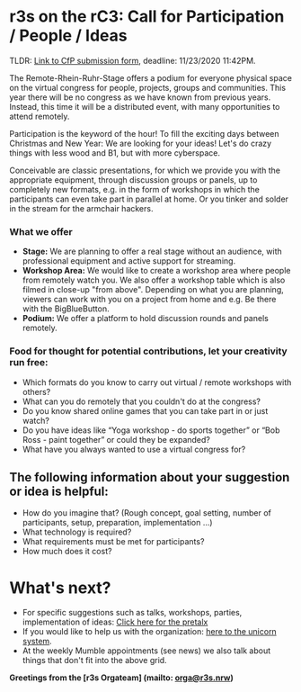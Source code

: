 # r3s on the rC3: Call for Participation / People / Ideas
TLDR: [Link to CfP submission form](https://pretalx.r3s.nrw/r3s/), deadline: 11/23/2020 11:42PM.

The Remote-Rhein-Ruhr-Stage offers a podium for everyone physical space on the virtual congress for people, projects, groups and communities.
This year there will be no congress as we have known from previous years. Instead, this time it will be a distributed event, with many opportunities to attend remotely.

Participation is the keyword of the hour!
To fill the exciting days between Christmas and New Year: We are looking for your ideas!
Let's do crazy things with less wood and B1, but with more cyberspace.

Conceivable are classic presentations, for which we provide you with the appropriate equipment, through discussion groups or panels, up to completely new formats, e.g. in the form of workshops in which the participants can even take part in parallel at home. Or you tinker and solder in the stream for the armchair hackers.

### What we offer

- **Stage:** We are planning to offer a real stage without an audience, with professional equipment and active support for streaming.
- **Workshop Area:** We would like to create a workshop area where people from remotely watch you. We also offer a workshop table which is also filmed in close-up "from above". Depending on what you are planning, viewers can work with you on a project from home and e.g. Be there with the BigBlueButton.
- **Podium:** We offer a platform to hold discussion rounds and panels remotely.

### Food for thought for potential contributions, let your creativity run free:

- Which formats do you know to carry out virtual / remote workshops with others?
- What can you do remotely that you couldn't do at the congress?
- Do you know shared online games that you can take part in or just watch?
- Do you have ideas like “Yoga workshop - do sports together” or “Bob Ross - paint together” or could they be expanded?
- What have you always wanted to use a virtual congress for?

## The following information about your suggestion or idea is helpful:

- How do you imagine that? (Rough concept, goal setting, number of participants, setup, preparation, implementation ...)
- What technology is required?
- What requirements must be met for participants?
- How much does it cost?

# What's next?

- For specific suggestions such as talks, workshops, parties, implementation of ideas: [Click here for the pretalx](https://pretalx.r3s.nrw/r3s/)
- If you would like to help us with the organization: [here to the unicorn system](https://einhorn.r3s.nrw).
- At the weekly Mumble appointments (see news) we also talk about things that don't fit into the above grid.

**Greetings from the [r3s Orgateam] (mailto: orga@r3s.nrw)**
